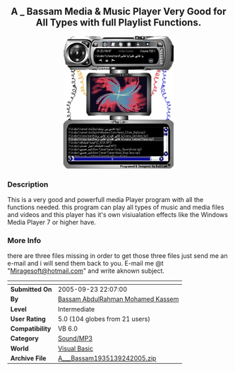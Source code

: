 ﻿<div align="center">

## A \_ Bassam Media &amp; Music Player Very Good for All Types with full Playlist Functions\.

<img src="PIC20059242328215075.jpg">
</div>

### Description

This is a very good and powerfull media Player program with all the functions needed. this program can play all types of music and media files and videos and this player has it's own visiualation effects like the Windows Media Player 7 or higher have.
 
### More Info
 
there are three files missing in order to get those three files just send me an e-mail and i will send them back to you. E-mail me @t "Miragesoft@hotmail.com" and write aknown subject.


<span>             |<span>
---                |---
**Submitted On**   |2005-09-23 22:07:00
**By**             |[Bassam AbdulRahman Mohamed Kassem](https://github.com/Planet-Source-Code/PSCIndex/blob/master/ByAuthor/bassam-abdulrahman-mohamed-kassem.md)
**Level**          |Intermediate
**User Rating**    |5.0 (104 globes from 21 users)
**Compatibility**  |VB 6\.0
**Category**       |[Sound/MP3](https://github.com/Planet-Source-Code/PSCIndex/blob/master/ByCategory/sound-mp3__1-45.md)
**World**          |[Visual Basic](https://github.com/Planet-Source-Code/PSCIndex/blob/master/ByWorld/visual-basic.md)
**Archive File**   |[A\_\_\_Bassam1935139242005\.zip](https://github.com/Planet-Source-Code/bassam-abdulrahman-mohamed-kassem-a-bassam-media-amp-music-player-very-good-for-all-types-__1-62671/archive/master.zip)








